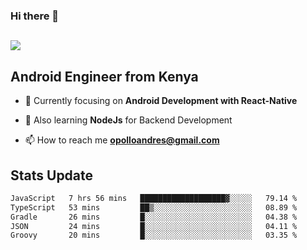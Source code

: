 ### Hi there 👋
<h2 align="left"><img src="https://readme-typing-svg.herokuapp.com?color=000000&lines=I'm+Andrew+Opollo😊;Welcome+to+my+Github😜"> </h2>

## Android Engineer from Kenya


- 🌱 Currently focusing on **Android Development with React-Native**

- 🔭 Also learning **NodeJs** for Backend Development

- 📫 How to reach me **opolloandres@gmail.com**


## Stats Update
<!--START_SECTION:waka-->

```txt
JavaScript   7 hrs 56 mins   ███████████████████▓░░░░░   79.14 %
TypeScript   53 mins         ██▒░░░░░░░░░░░░░░░░░░░░░░   08.89 %
Gradle       26 mins         █░░░░░░░░░░░░░░░░░░░░░░░░   04.38 %
JSON         24 mins         █░░░░░░░░░░░░░░░░░░░░░░░░   04.11 %
Groovy       20 mins         █░░░░░░░░░░░░░░░░░░░░░░░░   03.35 %
```

<!--END_SECTION:waka-->


